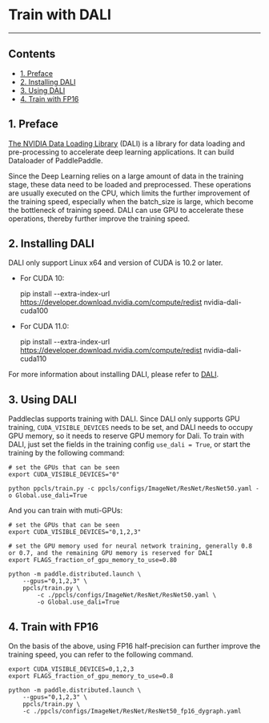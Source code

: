 # Train with DALI

---

## Contents
* [1. Preface](#1)
* [2. Installing DALI](#2)
* [3. Using DALI](#3)
* [4. Train with FP16](#4)

<a name='1'></a>

## 1. Preface

[The NVIDIA Data Loading Library](https://docs.nvidia.com/deeplearning/dali/user-guide/docs/index.html) (DALI) is a library for data loading and pre-processing to accelerate deep learning applications. It can build Dataloader of PaddlePaddle.

Since the Deep Learning relies on a large amount of data in the training stage, these data need to be loaded and preprocessed. These operations are usually executed on the CPU, which limits the further improvement of the training speed, especially when the batch_size is large, which become the bottleneck of training speed. DALI can use GPU to accelerate these operations, thereby further improve the training speed.

<a name='2'></a>

## 2. Installing DALI

DALI only support Linux x64 and version of CUDA is 10.2 or later.

* For CUDA 10:

    pip install --extra-index-url https://developer.download.nvidia.com/compute/redist nvidia-dali-cuda100

* For CUDA 11.0:

    pip install --extra-index-url https://developer.download.nvidia.com/compute/redist nvidia-dali-cuda110

For more information about installing DALI, please refer to [DALI](https://docs.nvidia.com/deeplearning/dali/user-guide/docs/installation.html).

<a name='3'></a>

## 3. Using DALI

Paddleclas supports training with DALI. Since DALI only supports GPU training, `CUDA_VISIBLE_DEVICES` needs to be set, and DALI needs to occupy GPU memory, so it needs to reserve GPU memory for Dali. To train with DALI, just set the fields in the training config `use_dali = True`, or start the training by the following command:

```shell
# set the GPUs that can be seen
export CUDA_VISIBLE_DEVICES="0"

python ppcls/train.py -c ppcls/configs/ImageNet/ResNet/ResNet50.yaml -o Global.use_dali=True
```

And you can train with muti-GPUs:

```shell
# set the GPUs that can be seen
export CUDA_VISIBLE_DEVICES="0,1,2,3"

# set the GPU memory used for neural network training, generally 0.8 or 0.7, and the remaining GPU memory is reserved for DALI
export FLAGS_fraction_of_gpu_memory_to_use=0.80

python -m paddle.distributed.launch \
    --gpus="0,1,2,3" \
    ppcls/train.py \
        -c ./ppcls/configs/ImageNet/ResNet/ResNet50.yaml \
        -o Global.use_dali=True
```

<a name='4'></a>

## 4. Train with FP16

On the basis of the above, using FP16 half-precision can further improve the training speed, you can refer to the following command.

```shell
export CUDA_VISIBLE_DEVICES=0,1,2,3
export FLAGS_fraction_of_gpu_memory_to_use=0.8

python -m paddle.distributed.launch \
    --gpus="0,1,2,3" \
    ppcls/train.py \
    -c ./ppcls/configs/ImageNet/ResNet/ResNet50_fp16_dygraph.yaml
```
